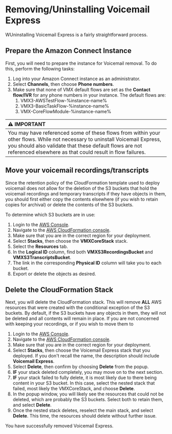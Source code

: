 # Removing/Uninstalling Voicemail Express
WUninstalling Voicemail Express is a fairly straightforward process.

## Prepare the Amazon Connect Instance
First, you will need to prepare the instance for Voicemail removal. To do this, perform the following tasks:
1.  Log into your Amazon Connect instance as an administrator.
1.  Select **Channels**, then choose **Phone numbers**.
1.  Make sure that none of VMX default flows are set as the **Contact flow/IVR** for any phone numbers in your instance. The default flows are:
    1.  VMX3-AWSTestFlow-%instance-name%
    1.  VMX3-BasicTaskFlow-%instance-name%
    1.  VMX-CoreFlowModule-%instance-name%

| :warning: IMPORTANT          |
|:---------------------------|
| You may have referenced some of these flows from within your other flows. While not necessary to uninstall Voicemail Express, you should also validate that these default flows are not referenced elsewhere as that could result in flow failures.|

## Move your voicemail recordings/transcripts
Since the retention policy of the CloudFormation template used to deploy voicemail does not allow for the deletion of the S3 buckets that hold the voicemail recordings and temporary transcripts if they have objects in them, you should first either copy the contents elsewhere (if you wish to retain copies for archival) or delete the contents of the S3 buckets. 

To determine which S3 buckets are in use:
1.  Login to the [AWS Console](https://console.aws.amazon.com).
1.  Navigate to the [AWS CloudFormation console](https://console.aws.amazon.com/cloudformation/home).
1.  Make sure that you are in the correct region for your deployment.
1.  Select **Stacks**, then choose the **VMXCoreStack** stack.
1.  Select the **Resources** tab.
1.  In the **Logical ID** column, find both **VMXS3RecordingsBucket** and **VMXS3TranscriptsBucket**. 
1.  The link in the corresponding **Physical ID** column will take you to each bucket.
1.  Export or delete the objects as desired.

## Delete the CloudFormation Stack
Next, you will delete the CloudFormation stack. This will remove **ALL** AWS resources that were created with the conditional exception of the S3 buckets. By default, if the S3 buckets have any objects in them, they will not be deleted and all contents will remain in place. If you are not concerned with keeping your recordings, or if you wish to move them to 

1.  Login to the [AWS Console](https://console.aws.amazon.com).
1.  Navigate to the [AWS CloudFormation console](https://console.aws.amazon.com/cloudformation/home).
1.  Make sure that you are in the correct region for your deployment.
1.  Select **Stacks**, then choose the Voicemail Express stack that you deployed. If you don't recall the name, the description should include **Voicemail Express**.
1.  Select **Delete**, then confirm by choosing **Delete** from the popup.
1.  **IF** your stack deleted completely, you may move on to the next section.
1.  **IF** your stack failed to fully delete, it is most likely due to there being content in your S3 bucket. In this case, select the nested stack that failed, most likely the VMXCoreStack, and choose **Delete**. 
1.  In the popup window, you will likely see the resources that could not be deleted, which are probably the S3 buckets. Select both to retain them, and select **Delete**.
1.  Once the nested stack deletes, reselect the main stack, and select **Delete**. This time, the resources should delete without further issue.

You have successfully removed Voicemail Express.